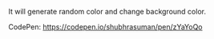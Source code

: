 It will generate random color and change background color.

CodePen:
https://codepen.io/shubhrasuman/pen/zYaYoQo
